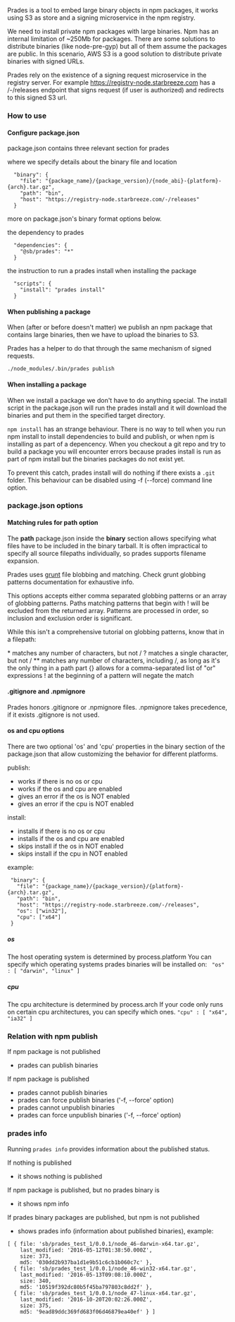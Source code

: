 Prades is a tool to embed large binary objects in npm packages,
it works using S3 as store and a signing microservice in the npm registry.

We need to install private npm packages with large binaries. Npm has an internal limitation of ~250Mb for packages.
There are some solutions to distribute binaries (like node-pre-gyp) but all of them assume the packages are public.
In this scenario, AWS S3 is a good solution to distribute private binaries with signed URLs.

Prades rely on the existence of a signing request microservice in the registry server.
For example https://registry-node.starbreeze.com has a /-/releases endpoint that signs request
(if user is authorized) and redirects to this signed S3 url.

### How to use
#### Configure package.json
package.json contains three relevant section for prades

where we specify details about the binary file and location
```
  "binary": {
    "file": "{package_name}/{package_version}/{node_abi}-{platform}-{arch}.tar.gz",
    "path": "bin",
    "host": "https://registry-node.starbreeze.com/-/releases"
  }
```
more on package.json's binary format options below.

the dependency to prades
```
  "dependencies": {
    "@sb/prades": "*"
  }
```
the instruction to run a prades install when installing the package
```
  "scripts": {
    "install": "prades install"
  }
```
#### When publishing a package
When (after or before doesn't matter) we publish an npm package that contains large binaries,
then we have to upload the binaries to S3. 

Prades has a helper to do that through the same mechanism of signed requests.
```
./node_modules/.bin/prades publish
```

#### When installing a package
When we install a package we don't have to do anything special.
The install script in the package.json will run the prades install and it 
will download the binaries and put them in the specified target directory.

```npm install``` has an strange behaviour. There is no way to tell when you
run npm install to install dependencies to build and publish, or when npm 
is installing as part of a depencency. When you checkout a git repo and try 
to build a package you will encounter errors because prades install is run as 
part of npm install but the binaries packages do not exist yet.

To prevent this catch, prades install will do nothing if there exists a ```.git```
folder. This behaviour can be disabled using -f (--force) command line option.

### package.json options
#### Matching rules for path option
The **path** package.json inside the **binary** section allows specifying what files
have to be included in the binary tarball.
It is often impractical to specify all source filepaths individually, so prades supports filename expansion. 

Prades uses [grunt](http://gruntjs.com/configuring-tasks#globbing-patterns) file blobbing and matching.
Check grunt globbing patterns documentation for exhaustive info.

This options accepts either comma separated globbing patterns or an array of globbing patterns.
Paths matching patterns that begin with ! will be excluded from the returned array.
Patterns are processed in order, so inclusion and exclusion order is significant.

While this isn't a comprehensive tutorial on globbing patterns, know that in a filepath:

\* matches any number of characters, but not /
? matches a single character, but not /
** matches any number of characters, including /, as long as it's the only thing in a path part
{} allows for a comma-separated list of "or" expressions
! at the beginning of a pattern will negate the match


#### .gitignore and .npmignore
Prades honors .gitignore or .npmignore files. .npmignore takes precedence, if it exists .gitignore is not used.


#### os and cpu options
There are two optional 'os' and 'cpu' properties in the binary section of the package.json
that allow customizing the behavior for different platforms.

publish:

* works if there is no os or cpu
* works if the os and cpu are enabled
* gives an error if the os is NOT enabled
* gives an error if the cpu is NOT enabled

install:

* installs if there is no os or cpu
* installs if the os and cpu are enabled
* skips install if the os in NOT enabled
* skips install if the cpu in NOT enabled

example:
```
 "binary": {
   "file": "{package_name}/{package_version}/{platform}-{arch}.tar.gz",
   "path": "bin",
   "host": "https://registry-node.starbreeze.com/-/releases",
   "os": ["win32"],
   "cpu": ["x64"]
 }
```
#####  os
 The host operating system is determined by process.platform
 You can specify which operating systems prades binaries will be installed on:
``` "os" : [ "darwin", "linux" ]```

##### cpu
 The cpu architecture is determined by process.arch
 If your code only runs on certain cpu architectures, you can specify which ones.
 ```"cpu" : [ "x64", "ia32" ]```

### Relation with npm publish

If npm package is not published

* prades can publish binaries

If npm package is published

* prades cannot publish binaries
* prades can force publish binaries ('-f, --force' option)
* prades cannot unpublish binaries
* prades can force unpublish binaries ('-f, --force' option)

### prades info
Running ```prades info``` provides information about the published status.

If nothing is published

* it shows nothing is published

If npm package is published, but no prades binary is

* it shows npm info

If prades binary packages are published, but npm is not published

* shows prades info (information about published binaries), example:
```
[ { file: 'sb/prades_test_1/0.0.1/node_46-darwin-x64.tar.gz',
    last_modified: '2016-05-12T01:38:50.000Z',
    size: 373,
    md5: '030dd2b937ba1d1e9b51c6cb1b060c7c' },
  { file: 'sb/prades_test_1/0.0.1/node_46-win32-x64.tar.gz',
    last_modified: '2016-05-13T09:08:10.000Z',
    size: 340,
    md5: '10519f392dc80b5f45ba797803c8dd2f' },
  { file: 'sb/prades_test_1/0.0.1/node_47-linux-x64.tar.gz',
    last_modified: '2016-10-20T20:02:26.000Z',
    size: 375,
    md5: '9ead89ddc369fd683f06d46879ea40ef' } ]
```
